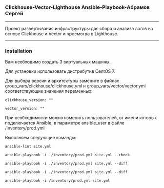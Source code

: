 ### Clickhouse-Vector-Lighthouse Ansible-Playbook-Абрамов Сергей

---

Проект развёртывания инфраструктуры для сбора и анализа логов на основе Clickhouse и Vector и просмотра в Lighthouse.

---


### Installation

Вам необходимо создать 3 виртуальных машины.

Для установки использовать дистрибутив CentOS 7.

Для выбора версии и архитектуры замените в файлах group_vars/clickhouse/clickhouse.yml и group_vars/vector/vector.yml соответствующие значения переменных:

```
clickhouse_version: ""

vector_version: ""

```

При необходимости можно изменить пользователей, от имени которых подключается Ansible, в параметре ansible_user в файле /inventory/prod.yml

Выполняем следующие команды:

```
ansible-lint site.yml

ansible-playbook -i ./inventory/prod.yml site.yml --check

ansible-playbook -i ./inventory/prod.yml site.yml --diff

ansible-playbook -i ./inventory/prod.yml site.yml --diff

ansible-playbook -i /inventory/prod.yml site.yml

```